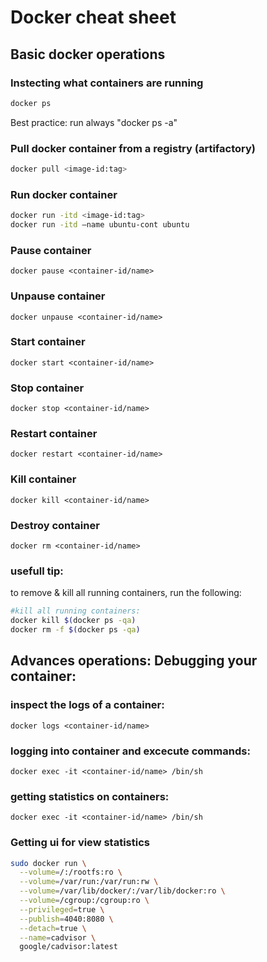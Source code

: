 # Docker cheat sheet

## Basic docker operations
### **Instecting what containers are running**
```bash
docker ps
```
Best practice: run always "docker ps -a"

### **Pull docker container from a registry (artifactory)**
```bash
docker pull <image-id:tag>
```
### **Run docker container**
```bash
docker run -itd <image-id:tag>
docker run -itd –name ubuntu-cont ubuntu
```
### **Pause container**
```
docker pause <container-id/name>
```
### **Unpause container**
```
docker unpause <container-id/name>
```
### **Start container**
```
docker start <container-id/name>
```
### **Stop container**
```
docker stop <container-id/name>
```
### **Restart container**
```
docker restart <container-id/name>
```
### **Kill container**
```
docker kill <container-id/name>
```
### **Destroy container**
 ```
docker rm <container-id/name> 
``` 
### **usefull tip:**
to remove & kill all running containers, run the following:
```bash
#kill all running containers:
docker kill $(docker ps -qa)
docker rm -f $(docker ps -qa)
```

## Advances operations: **Debugging your container:**
### **inspect the logs of a container:**
```
docker logs <container-id/name>
```

### **logging into container and excecute commands:**
```
docker exec -it <container-id/name> /bin/sh
```

### **getting statistics on containers:**
```
docker exec -it <container-id/name> /bin/sh
```

### **Getting ui for view statistics**
```bash
sudo docker run \
  --volume=/:/rootfs:ro \
  --volume=/var/run:/var/run:rw \
  --volume=/var/lib/docker/:/var/lib/docker:ro \
  --volume=/cgroup:/cgroup:ro \
  --privileged=true \
  --publish=4040:8080 \
  --detach=true \
  --name=cadvisor \
  google/cadvisor:latest
```